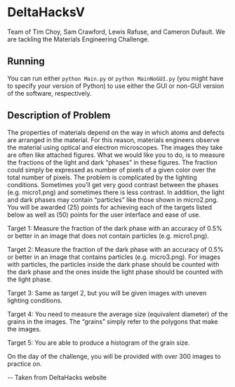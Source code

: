 # DeltaHacksV

Team of Tim Choy, Sam Crawford, Lewis Rafuse, and Cameron Dufault. We are tackling the Materials Engineering Challenge.

## Running

You can run either `python Main.py` or `python MainNoGUI.py` (you might have to specify your version of Python) to use either the GUI or non-GUI version of the software, respectively.

## Description of Problem

The properties of materials depend on the way in which atoms and defects are arranged in the material. For this reason, materials engineers observe the material using optical and electron microscopes. The images they take are often like attached figures. What we would like you to do, is to measure the fractions of the light and dark “phases” in these figures. The fraction could simply be expressed as number of pixels of a given color over the total number of pixels. The problem is complicated by the lighting conditions. Sometimes you’ll get very good contrast between the phases (e.g. micro1.png) and sometimes there is less contrast. In addition, the light and dark phases may contain “particles” like those shown in micro2.png. You will be awarded (25) points for achieving each of the targets listed below as well as (50) points for the user interface and ease of use.

Target 1: Measure the fraction of the dark phase with an accuracy of 0.5% or better in an image that does not contain particles (e.g. micro1.png).

Target 2: Measure the fraction of the dark phase with an accuracy of 0.5% or better in an image that contains particles (e.g. micro3.png). For images with particles, the particles inside the dark phase should be counted with the dark phase and the ones inside the light phase should be counted with the light phase.

Target 3: Same as target 2, but you will be given images with uneven lighting conditions.

Target 4: You need to measure the average size (equivalent diameter) of the grains in the images. The “grains” simply refer to the polygons that make the images.

Target 5: You are able to produce a histogram of the grain size.

On the day of the challenge, you will be provided with over 300 images to practice on.

-- Taken from DeltaHacks website
